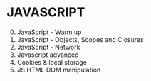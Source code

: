 # JAVASCRIPT

0. JavaScript - Warm up
1. JavaScript - Objects, Scopes and Closures
2. JavaScript - Network
3. Javascript advanced
4. Cookies & local storage
5. JS HTML DOM manipulation

